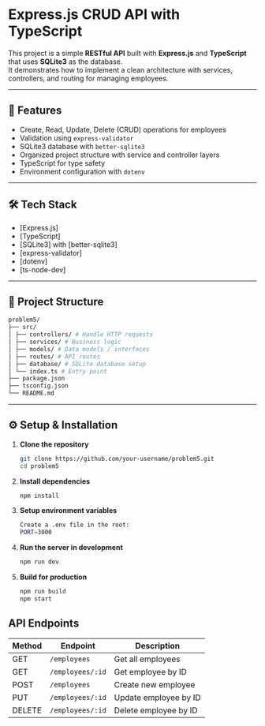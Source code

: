 # Express.js CRUD API with TypeScript

This project is a simple **RESTful API** built with **Express.js** and **TypeScript** that uses **SQLite3** as the database.  
It demonstrates how to implement a clean architecture with services, controllers, and routing for managing employees.

---

## 🚀 Features

- Create, Read, Update, Delete (CRUD) operations for employees
- Validation using `express-validator`
- SQLite3 database with `better-sqlite3`
- Organized project structure with service and controller layers
- TypeScript for type safety
- Environment configuration with `dotenv`

---

## 🛠️ Tech Stack

- [Express.js]
- [TypeScript]
- [SQLite3] with [better-sqlite3]
- [express-validator]
- [dotenv]
- [ts-node-dev]

---

## 📂 Project Structure

```bash
problem5/
├── src/
│ ├── controllers/ # Handle HTTP requests
│ ├── services/ # Business logic
│ ├── models/ # Data models / interfaces
│ ├── routes/ # API routes
│ ├── database/ # SQLite database setup
│ └── index.ts # Entry point
├── package.json
├── tsconfig.json
└── README.md
```

---

## ⚙️ Setup & Installation

1. **Clone the repository**

   ```bash
   git clone https://github.com/your-username/problem5.git
   cd problem5

   ```

2. **Install dependencies**

   ```bash
   npm install

   ```

3. **Setup environment variables**

   ```bash
   Create a .env file in the root:
   PORT=3000
   ```

4. **Run the server in development**

   ```bash
   npm run dev

   ```

5. **Build for production**

   ```bash
   npm run build
   npm start

   ```

## API Endpoints

| Method | Endpoint         | Description           |
| ------ | ---------------- | --------------------- |
| GET    | `/employees`     | Get all employees     |
| GET    | `/employees/:id` | Get employee by ID    |
| POST   | `/employees`     | Create new employee   |
| PUT    | `/employees/:id` | Update employee by ID |
| DELETE | `/employees/:id` | Delete employee by ID |
